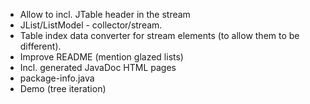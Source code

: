 - Allow to incl. JTable header in the stream
- JList/ListModel - collector/stream.
- Table index data converter for stream elements (to allow them to be different).
- Improve README (mention glazed lists)
- Incl. generated JavaDoc HTML pages
- package-info.java
- Demo (tree iteration)